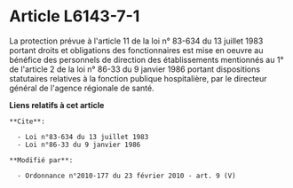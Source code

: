 # Article L6143-7-1

La protection prévue à l'article 11 de la loi n° 83-634 du 13 juillet 1983 portant droits et obligations des fonctionnaires
est mise en oeuvre au bénéfice des personnels de direction des établissements mentionnés au 1° de l'article 2 de la loi n°
86-33 du 9 janvier 1986 portant dispositions statutaires relatives à la fonction publique hospitalière, par le
directeur général de l'agence régionale de santé.

**Liens relatifs à cet article**

	**Cite**:

	  - Loi n°83-634 du 13 juillet 1983
	  - Loi n°86-33 du 9 janvier 1986

	**Modifié par**:

	  - Ordonnance n°2010-177 du 23 février 2010 - art. 9 (V)
